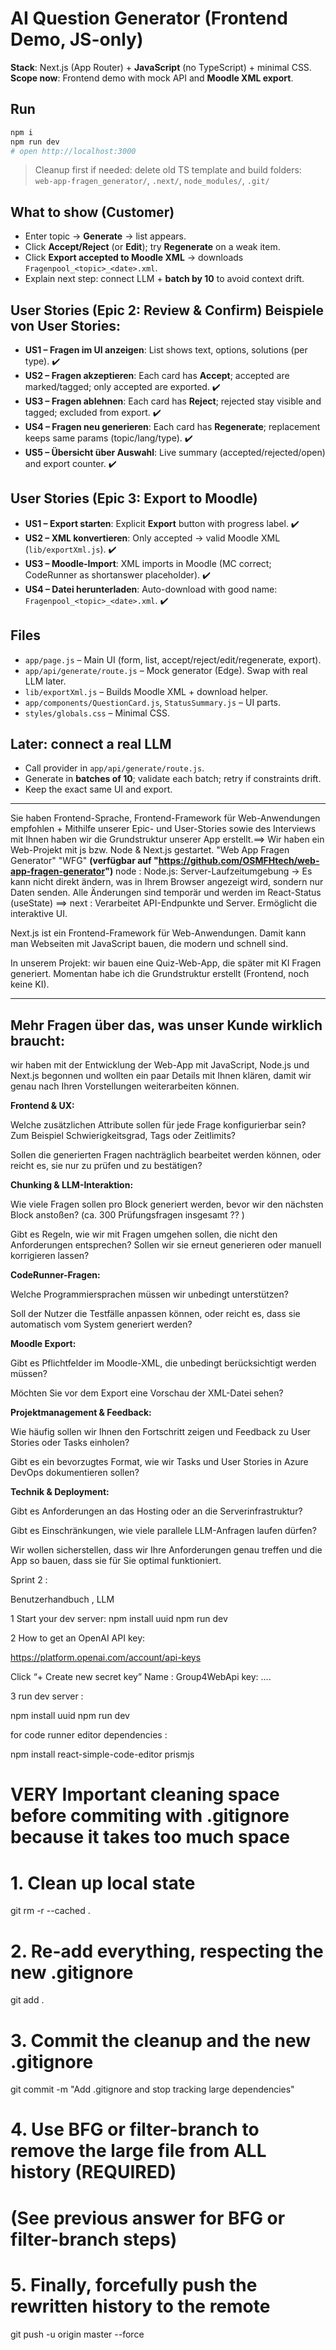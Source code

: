 # AI Question Generator (Frontend Demo, JS-only)

**Stack**: Next.js (App Router) + **JavaScript** (no TypeScript) + minimal CSS.  
**Scope now**: Frontend demo with mock API and **Moodle XML export**.

## Run
```bash
npm i
npm run dev
# open http://localhost:3000
```

> Cleanup first if needed: delete old TS template and build folders:  
> `web-app-fragen_generator/`, `.next/`, `node_modules/`, `.git/`

## What to show (Customer)
- Enter topic → **Generate** → list appears.  
- Click **Accept/Reject** (or **Edit**); try **Regenerate** on a weak item.  
- Click **Export accepted to Moodle XML** → downloads `Fragenpool_<topic>_<date>.xml`.  
- Explain next step: connect LLM + **batch by 10** to avoid context drift.

## User Stories (Epic 2: Review & Confirm) Beispiele von User Stories:
- **US1 – Fragen im UI anzeigen**: List shows text, options, solutions (per type). ✔️
- **US2 – Fragen akzeptieren**: Each card has **Accept**; accepted are marked/tagged; only accepted are exported. ✔️
- **US3 – Fragen ablehnen**: Each card has **Reject**; rejected stay visible and tagged; excluded from export. ✔️
- **US4 – Fragen neu generieren**: Each card has **Regenerate**; replacement keeps same params (topic/lang/type). ✔️
- **US5 – Übersicht über Auswahl**: Live summary (accepted/rejected/open) and export counter. ✔️

## User Stories (Epic 3: Export to Moodle)
- **US1 – Export starten**: Explicit **Export** button with progress label. ✔️
- **US2 – XML konvertieren**: Only accepted → valid Moodle XML (`lib/exportXml.js`). ✔️
- **US3 – Moodle-Import**: XML imports in Moodle (MC correct; CodeRunner as shortanswer placeholder). ✔️
- **US4 – Datei herunterladen**: Auto-download with good name: `Fragenpool_<topic>_<date>.xml`. ✔️

## Files
- `app/page.js` – Main UI (form, list, accept/reject/edit/regenerate, export).
- `app/api/generate/route.js` – Mock generator (Edge). Swap with real LLM later.
- `lib/exportXml.js` – Builds Moodle XML + download helper.
- `app/components/QuestionCard.js`, `StatusSummary.js` – UI parts.
- `styles/globals.css` – Minimal CSS.

## Later: connect a real LLM
- Call provider in `app/api/generate/route.js`.
- Generate in **batches of 10**; validate each batch; retry if constraints drift.
- Keep the exact same UI and export.




-------------------------------------------------------------------------------------------------------------------
Sie haben Frontend-Sprache, Frontend-Framework für Web-Anwendungen empfohlen + Mithilfe unserer Epic- und User-Stories sowie des Interviews mit Ihnen haben wir die Grundstruktur unserer App erstellt.==>
Wir haben ein Web-Projekt mit js bzw. Node &  Next.js gestartet. "Web App Fragen Generator" "WFG" **(verfügbar auf "https://github.com/OSMFHtech/web-app-fragen-generator")**
node : Node.js: Server-Laufzeitumgebung → Es kann nicht direkt ändern, was in Ihrem Browser angezeigt wird, sondern nur Daten senden.
Alle Änderungen sind temporär und werden im React-Status  (useState) ==> next : Verarbeitet API-Endpunkte und Server.
Ermöglicht die interaktive UI.

Next.js ist ein Frontend-Framework für Web-Anwendungen.
Damit kann man Webseiten mit JavaScript bauen, die modern und schnell sind.

In unserem Projekt: wir bauen eine Quiz-Web-App, die später mit KI Fragen generiert.
Momentan habe ich die Grundstruktur erstellt (Frontend, noch keine KI).

-----------------------------------------------------------------------------------------------------------------
## Mehr Fragen über das, was unser Kunde wirklich braucht: 

wir haben mit der Entwicklung der Web-App mit JavaScript, Node.js und Next.js begonnen und wollten ein paar Details mit Ihnen klären, damit wir genau nach Ihren Vorstellungen weiterarbeiten können.

**Frontend & UX:**

Welche zusätzlichen Attribute sollen für jede Frage konfigurierbar sein? Zum Beispiel Schwierigkeitsgrad, Tags oder Zeitlimits?

Sollen die generierten Fragen nachträglich bearbeitet werden können, oder reicht es, sie nur zu prüfen und zu bestätigen?

**Chunking & LLM-Interaktion:**

Wie viele Fragen sollen pro Block generiert werden, bevor wir den nächsten Block anstoßen? (ca. 300 Prüfungsfragen insgesamt ?? )

Gibt es Regeln, wie wir mit Fragen umgehen sollen, die nicht den Anforderungen entsprechen? Sollen wir sie erneut generieren oder manuell korrigieren lassen?

**CodeRunner-Fragen:**

Welche Programmiersprachen müssen wir unbedingt unterstützen?

Soll der Nutzer die Testfälle anpassen können, oder reicht es, dass sie automatisch vom System generiert werden?

**Moodle Export:**

Gibt es Pflichtfelder im Moodle-XML, die unbedingt berücksichtigt werden müssen?

Möchten Sie vor dem Export eine Vorschau der XML-Datei sehen?

**Projektmanagement & Feedback:**

Wie häufig sollen wir Ihnen den Fortschritt zeigen und Feedback zu User Stories oder Tasks einholen?

Gibt es ein bevorzugtes Format, wie wir Tasks und User Stories in Azure DevOps dokumentieren sollen?

**Technik & Deployment:**

Gibt es Anforderungen an das Hosting oder an die Serverinfrastruktur?

Gibt es Einschränkungen, wie viele parallele LLM-Anfragen laufen dürfen?

Wir wollen sicherstellen, dass wir Ihre Anforderungen genau treffen und die App so bauen, dass sie für Sie optimal funktioniert.

Sprint 2 : 

Benutzerhandbuch , LLM

1 Start your dev server: 
npm install uuid
npm run dev

2 How to get an OpenAI API key:

https://platform.openai.com/account/api-keys

Click “+ Create new secret key”
Name : Group4WebApi
key: ....

3 run dev server : 

npm install uuid
npm run dev

for code runner editor dependencies : 

npm install react-simple-code-editor prismjs


# VERY Important cleaning space before commiting with .gitignore because it takes too much space
# 1. Clean up local state
git rm -r --cached .

# 2. Re-add everything, respecting the new .gitignore
git add .

# 3. Commit the cleanup and the new .gitignore
git commit -m "Add .gitignore and stop tracking large dependencies"

# 4. Use BFG or filter-branch to remove the large file from ALL history (REQUIRED)
# (See previous answer for BFG or filter-branch steps)

# 5. Finally, forcefully push the rewritten history to the remote
git push -u origin master --force
